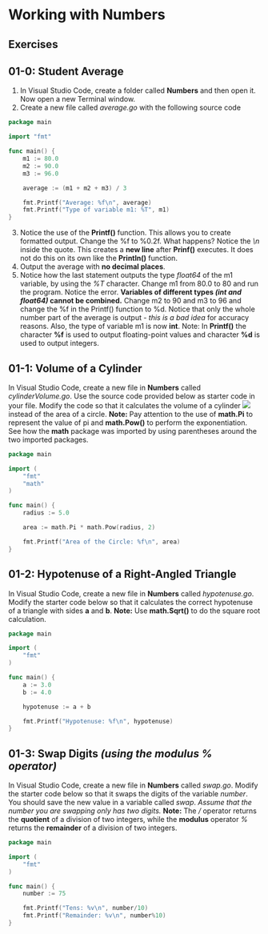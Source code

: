# Working with Numbers

## Exercises

## 01-0: Student Average

1.  In Visual Studio Code, create a folder called **Numbers** and then open it. Now open a new Terminal window. 
2.  Create a new file called *average.go* with the following source code

```go
package main

import "fmt"

func main() {
	m1 := 80.0
	m2 := 90.0
	m3 := 96.0

	average := (m1 + m2 + m3) / 3

	fmt.Printf("Average: %f\n", average)
	fmt.Printf("Type of variable m1: %T", m1)
}
```

3.  Notice the use of the **Printf()** function.  This allows you to create formatted output.  Change the %f to %0.2f.  What happens?  Notice the *\n* inside the quote.  This creates a **new line** after **Prinf()** executes.  It does not do this on its own like the **Println()** function.
4.  Output the average with **no decimal places**.
5.  Notice how the last statement outputs the type *float64* of the m1 variable, by using the *%T* character.  Change m1 from 80.0 to 80 and run the program.  Notice the error.  **Variables of different types *(int and float64)* cannot be combined.**  Change m2 to 90 and m3 to 96 and change the %f in the Printf() function to %d.  Notice that only the whole number part of the average is output - *this is a bad idea* for accuracy reasons.  Also, the type of variable m1 is now **int**.  Note:  In **Printf()** the character **%f** is used to output floating-point values and character **%d** is used to output integers.

## 01-1: Volume of a Cylinder
In Visual Studio Code, create a new file in **Numbers** called *cylinderVolume.go*.  Use the source code provided below as starter code in your file.  Modify the code so that it calculates the volume of a cylinder <img src="https://render.githubusercontent.com/render/math?math=V = \pi^2 rh"> instead of the area of a circle.  **Note:** Pay attention to the use of **math.Pi** to represent the value of pi and **math.Pow()** to perform the exponentiation.  See how the **math** package was imported by using parentheses around the two imported packages.

```go
package main

import (
	"fmt"
	"math"
)

func main() {
	radius := 5.0

	area := math.Pi * math.Pow(radius, 2)

	fmt.Printf("Area of the Circle: %f\n", area)
}
```

## 01-2: Hypotenuse of a Right-Angled Triangle
In Visual Studio Code, create a new file in **Numbers** called *hypotenuse.go*.  Modify the starter code below so that it calculates the correct hypotenuse of a triangle with sides **a** and **b**.  **Note:** Use **math.Sqrt()** to do the square root calculation.

```go
package main

import (
	"fmt"
)

func main() {
	a := 3.0
	b := 4.0

	hypotenuse := a + b

	fmt.Printf("Hypotenuse: %f\n", hypotenuse)
}
```

## 01-3: Swap Digits *(using the modulus % operator)*
In Visual Studio Code, create a new file in **Numbers** called *swap.go*.  Modify the starter code below so that it swaps the digits of the variable *number*. You should save the new value in a variable called *swap*.  *Assume that the number you are swapping only has two digits.*  **Note:** The */* operator returns the **quotient** of a division of two integers, while the **modulus** operator *%* returns the **remainder** of a division of two integers.

```go
package main

import (
	"fmt"
)

func main() {
	number := 75

	fmt.Printf("Tens: %v\n", number/10)
	fmt.Printf("Remainder: %v\n", number%10)
}
```